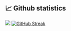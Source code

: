 ## 📈 Github statistics  

![](https://github-readme-stats.vercel.app/api?username=akiraiko&theme=default&hide_border=false&include_all_commits=false&count_private=false&show_icons=true)
[![GitHub Streak](https://github-readme-streak-stats.herokuapp.com?user=akiraiko&card_width=360&hide_current_streak=true)](https://git.io/streak-stats)
